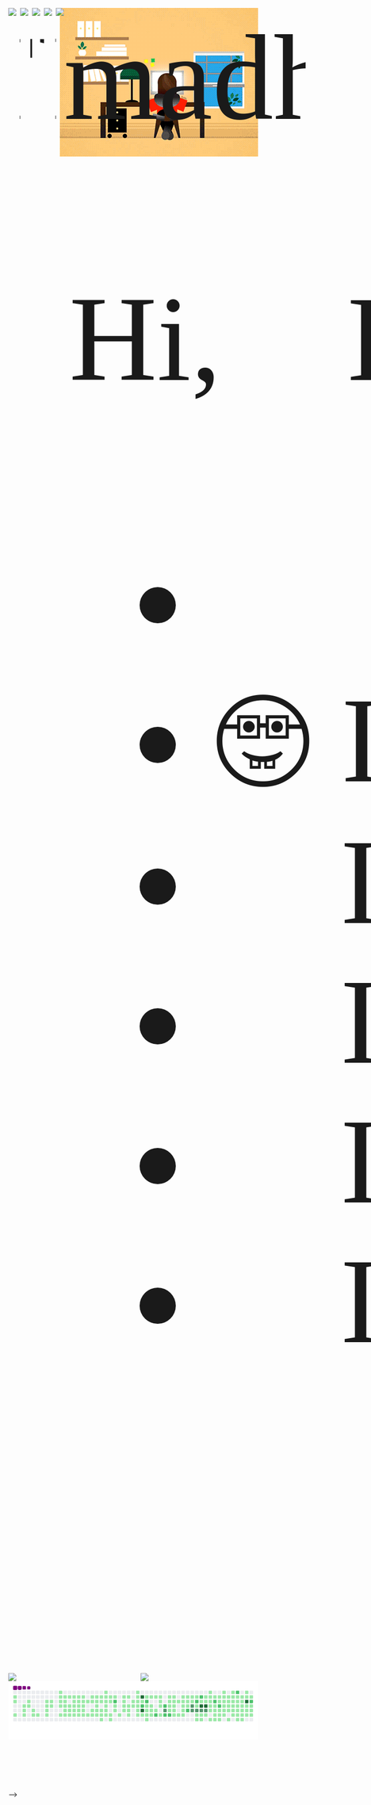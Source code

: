 <img align="right" alt="GIF" src="JXA0.gif" />

<span style="font-family:'Consolas';font-size:65mm;white-space: nowrap;">
<a href="https://linkedin.com/in/madhurimachakraborty93"><img align="left" alt="LinkedIn" width="24px" src="https://img.icons8.com/color/48/000000/linkedin-2--v1.png"></a>
<a href="https://twitter.com/FriendingNimmo"><img align="left" alt="Twitter" width="24px" src="https://img.icons8.com/color/48/000000/twitter.png"></a>
<a href="https://madhunimmo.github.io/"><img align="left" alt="Website" width="24px" src="https://img.icons8.com/color/48/000000/internet--v2.png"></a>
<a href="https://dev.to/madhunimmo"><img align="left" alt="Dev.to" width="24px" src="https://www.codemade.io/wp-content/uploads/2020/09/nodegui-react-component-by-component-dev-1600486961gnk48.png"></a>
<p> <img src="https://komarev.com/ghpvc/?username=madhunimmo&label=Profile%20views&color=0e75b6&style=flat" alt="madhunimmo"> </p>
&nbsp;
 Hi,👋 I am Madhurima. 
 <ul>
    <li>👩‍🎓 I am a PhD student at UC Riverside.</li>
    <li>🤓 I love to learn new things. </li>
    <li>🍳 I love cooking. </li>
    <li>🧭 I wish to travel all around the world. </li>
    <li>🍫 I have obsessive chocolate disorder.</li>
    <li>🎅 I believe Santa is real.</li>
   </ul>
</span>

<br/>
<br/>
<br/>
<br/>
<br/>




<!--<p align="left"> <a href="https://github.com/ryo-ma/github-profile-trophy"><img src="https://github-profile-trophy.vercel.app/?username=madhunimmo" alt="madhunimmo" /></a> </p>-->


<!--<h3 align="left">Languages and Tools:</h3>
<p align="left"> <a href="https://www.cprogramming.com/" target="_blank"> <img src="https://devicons.github.io/devicon/devicon.git/icons/c/c-original.svg" alt="c" width="40" height="40"/> </a> <a href="https://www.w3schools.com/css/" target="_blank"> <img src="https://devicons.github.io/devicon/devicon.git/icons/css3/css3-original-wordmark.svg" alt="css3" width="40" height="40"/> </a> <a href="https://git-scm.com/" target="_blank"> <img src="https://www.vectorlogo.zone/logos/git-scm/git-scm-icon.svg" alt="git" width="40" height="40"/> </a> <a href="https://hadoop.apache.org/" target="_blank"> <img src="https://www.vectorlogo.zone/logos/apache_hadoop/apache_hadoop-icon.svg" alt="hadoop" width="40" height="40"/> </a> <a href="https://www.w3.org/html/" target="_blank"> <img src="https://devicons.github.io/devicon/devicon.git/icons/html5/html5-original-wordmark.svg" alt="html5" width="40" height="40"/> </a> <a href="https://gohugo.io/" target="_blank"> <img src="https://api.iconify.design/logos-hugo.svg" alt="hugo" width="40" height="40"/> </a> <a href="https://www.java.com" target="_blank"> <img src="https://devicons.github.io/devicon/devicon.git/icons/java/java-original-wordmark.svg" alt="java" width="40" height="40"/> </a> <a href="https://developer.mozilla.org/en-US/docs/Web/JavaScript" target="_blank"> <img src="https://devicons.github.io/devicon/devicon.git/icons/javascript/javascript-original.svg" alt="javascript" width="40" height="40"/> </a> <a href="https://jestjs.io" target="_blank"> <img src="https://www.vectorlogo.zone/logos/jestjsio/jestjsio-icon.svg" alt="jest" width="40" height="40"/> </a> <a href="https://www.linux.org/" target="_blank"> <img src="https://devicons.github.io/devicon/devicon.git/icons/linux/linux-original.svg" alt="linux" width="40" height="40"/> </a> <a href="https://www.mysql.com/" target="_blank"> <img src="https://devicons.github.io/devicon/devicon.git/icons/mysql/mysql-original-wordmark.svg" alt="mysql" width="40" height="40"/> </a> <a href="https://nodejs.org" target="_blank"> <img src="https://devicons.github.io/devicon/devicon.git/icons/nodejs/nodejs-original-wordmark.svg" alt="nodejs" width="40" height="40"/> </a> <a href="https://github.com/puppeteer/puppeteer" target="_blank"> <img src="https://www.vectorlogo.zone/logos/pptrdev/pptrdev-official.svg" alt="puppeteer" width="40" height="40"/> </a> <a href="https://www.python.org" target="_blank"> <img src="https://devicons.github.io/devicon/devicon.git/icons/python/python-original.svg" alt="python" width="40" height="40"/> </a> </p>-->
<!--<img src = 'https://github-profile-trophy.vercel.app/?username=madhunimmo&show_icons=true&&count_private=true&locale=en&theme=onedark&layout=compact' align='center'/>-->

<img src = 'https://github-readme-streak-stats.herokuapp.com/?user=madhunimmo&show_icons=true&count_private=true&locale=en&theme=onedark&layout=compact' align='left' width="47%"/><img src = "https://github-readme-stats.vercel.app/api?username=madhunimmo&show_icons=true&&count_private=true&locale=en&theme=onedark&layout=compact" align='right' width="47%"/>


![snake gif](https://github.com/madhunimmo/madhunimmo/blob/output/github-contribution-grid-snake.gif)
<!--<br/>
<br/>
<img src = "https://github-readme-stats.vercel.app/api/top-langs/?username=madhunimmo&show_icons=true&count_private=true&locale=en&theme=onedark&layout=compact" align='center' padding="20%">-->
<!--
<table>
  <tr>
    <td>Languages</td>
    <td><img src="https://github.com/abranhe/programming-languages-logos/blob/master/src/cpp/cpp_48x48.png" alt="cplusplus" width="20" height="20" /></td>
    <td><img src="https://github.com/abranhe/programming-languages-logos/blob/master/src/python/python_48x48.png" alt="python" width="20" height="20" /></td>
    <td><img src="https://raw.githubusercontent.com/github/explore/80688e429a7d4ef2fca1e82350fe8e3517d3494d/topics/css/css.png" alt="css" width="20" height="20" /></td>
    <td><img src="https://github.com/abranhe/programming-languages-logos/blob/master/src/html/html_48x48.png" alt="html" width="20" height="20" /></td>
    <td><img height="30" src="https://raw.githubusercontent.com/github/explore/80688e429a7d4ef2fca1e82350fe8e3517d3494d/topics/terminal/terminal.png" /></td>
    <td><img src="https://github.com/abranhe/programming-languages-logos/blob/master/src/r/r_48x48.png" alt="R" width="20" height="20" /></td>
    <td><img src="https://raw.githubusercontent.com/github/explore/80688e429a7d4ef2fca1e82350fe8e3517d3494d/topics/git/git.png" alt="git" width="20" height="20" /></td>
  </tr>
</table>-->

<!--<p><img align="left" src="https://github-readme-stats.vercel.app/api?username=madhunimmo&show_icons=true&&count_private=true&locale=en&theme=onedark&layout=compact" alt="madhunimmo" /></p>-->

<!--<p><img align="left" src="https://github-readme-stats.vercel.app/api/top-langs/?username=madhunimmo&show_icons=true&&count_private=true&locale=en&theme=onedark&layout=compact" alt="madhunimmo" /></p>-->

<br/>
<br/>
<br/>
<br/>
<br/>



<!--
<!-- <iframe src="https://chromedino.com/" frameborder="0" scrolling="no" width="100%" height="100%" loading="lazy"></iframe>
<style type="text/css">iframe { position: absolute; width: 100%; height: 100%; z-index: 999; }</style>-->-->
